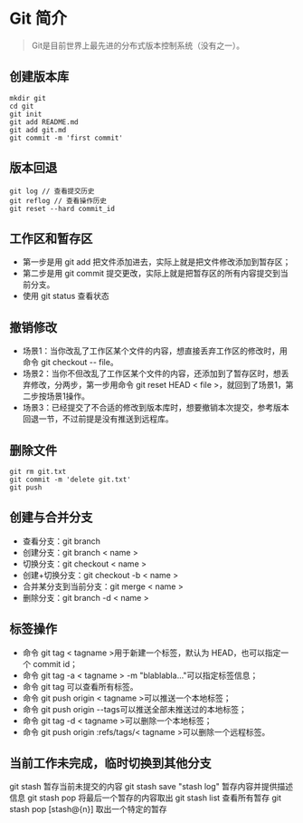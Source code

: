 # Git 简介

> Git是目前世界上最先进的分布式版本控制系统（没有之一）。

## 创建版本库

```code
mkdir git
cd git
git init
git add README.md
git add git.md
git commit -m 'first commit'
```

## 版本回退

```code
git log // 查看提交历史
git reflog // 查看操作历史
git reset --hard commit_id
```

## 工作区和暂存区

+ 第一步是用 git add 把文件添加进去，实际上就是把文件修改添加到暂存区；
+ 第二步是用 git commit 提交更改，实际上就是把暂存区的所有内容提交到当前分支。
+ 使用 git status 查看状态

## 撤销修改

+ 场景1：当你改乱了工作区某个文件的内容，想直接丢弃工作区的修改时，用命令 git checkout -- file。
+ 场景2：当你不但改乱了工作区某个文件的内容，还添加到了暂存区时，想丢弃修改，分两步，第一步用命令 git reset HEAD < file >，就回到了场景1，第二步按场景1操作。
+ 场景3：已经提交了不合适的修改到版本库时，想要撤销本次提交，参考版本回退一节，不过前提是没有推送到远程库。

## 删除文件

```code
git rm git.txt
git commit -m 'delete git.txt'
git push
```

## 创建与合并分支

+ 查看分支：git branch
+ 创建分支：git branch < name >
+ 切换分支：git checkout < name >
+ 创建+切换分支：git checkout -b < name >
+ 合并某分支到当前分支：git merge < name >
+ 删除分支：git branch -d < name >

## 标签操作

+ 命令 git tag < tagname >用于新建一个标签，默认为 HEAD，也可以指定一个 commit id；
+ 命令 git tag -a < tagname > -m "blablabla..."可以指定标签信息；
+ 命令 git tag 可以查看所有标签。
+ 命令 git push origin < tagname >可以推送一个本地标签；
+ 命令 git push origin --tags可以推送全部未推送过的本地标签；
+ 命令 git tag -d < tagname >可以删除一个本地标签；
+ 命令 git push origin :refs/tags/< tagname >可以删除一个远程标签。


## 当前工作未完成，临时切换到其他分支

git stash 暂存当前未提交的内容
git stash save "stash log" 暂存内容并提供描述信息
git stash pop 将最后一个暂存的内容取出
git stash list 查看所有暂存
git stash pop [stash@{n}] 取出一个特定的暂存